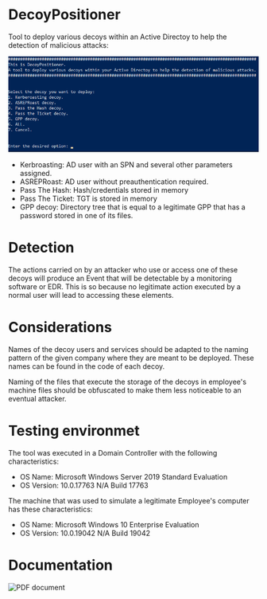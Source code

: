 ﻿# DecoyPositioner
Tool to deploy various decoys within an Active Directoy to help the detection of malicious attacks:

![Tool interface](decoy_positioner_interface.png)

- Kerbroasting: AD user with an SPN and several other parameters assigned.
- ASREPRoast: AD user without preauthentication required.
- Pass The Hash: Hash/credentials stored in memory
- Pass The Ticket: TGT is stored in memory
- GPP decoy: Directory tree that is equal to a legitimate GPP that has a password stored in one of its files.

# Detection
The actions carried on by an attacker who use or access one of these decoys will produce an Event that will be detectable by a monitoring software or EDR. This is so because no legitimate action executed by a normal user will lead to accessing these elements. 


# Considerations 
Names of the decoy users and services should be adapted to the naming pattern of the given company where they are meant to be deployed. These names can be found in the code of each decoy.

Naming of the files that execute the storage of the decoys in employee's machine files should be obfuscated to make them less noticeable to an eventual attacker.

# Testing environmet 
The tool was executed in a Domain Controller with the following characteristics:

- OS Name:                   Microsoft Windows Server 2019 Standard Evaluation
- OS Version:                10.0.17763 N/A Build 17763

The machine that was used to simulate a legitimate Employee's computer has these characteristics:

- OS Name:                   Microsoft Windows 10 Enterprise Evaluation
- OS Version:                10.0.19042 N/A Build 19042

# Documentation
![PDF document](https://drive.google.com/file/d/1DL2_Qqcr_UD0yUVbn2aJwAhstxGomHhB/view?usp=share_link)
